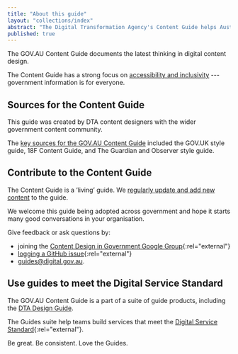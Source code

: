 ```yaml
---
title: "About this guide"
layout: "collections/index"
abstract: "The Digital Transformation Agency's Content Guide helps Australian Government teams design simple, clear and fast content."
published: true
---
```


The GOV.AU Content Guide documents the latest thinking in digital content design.

The Content Guide has a strong focus on [accessibility and inclusivity](/accessibility-inclusivity/) --- government information is for everyone.

## Sources for the Content Guide

This guide was created by DTA content designers with the wider government content community.

The [key sources for the GOV.AU Content Guide](/sources/) included the GOV.UK style guide, 18F Content Guide, and The Guardian and Observer style guide.

## Contribute to the Content Guide

The Content Guide is a ‘living’ guide. We [regularly update and add new content](/updates/) to the guide.

We welcome this guide being adopted across government and hope it starts many good conversations in your organisation.

Give feedback or ask questions by:
- joining the [Content Design in Government Google Group](https://groups.google.com/a/digital.gov.au/forum/#!forum/content-design-in-government){:rel="external"}
- [logging a GitHub issue](https://github.com/govau/content-guide/issues/new){:rel="external"}
- <a href="mailto:guides@digital.gov.au">guides@digital.gov.au</a>.

## Use guides to meet the Digital Service Standard

The GOV.AU Content Guide is a part of a suite of guide products, including the [DTA Design Guide](http://guides.service.gov.au/design-guide/).

The Guides suite help teams build services that meet the [Digital Service Standard](https://www.dta.gov.au/standard/){:rel="external"}.

Be great. Be consistent. Love the Guides.
